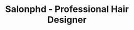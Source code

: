 ---
title: "Salonphd - Professional Hair Designer"
url: /frisco/salonphd-professional-hair-designer/
shop: beauty
---